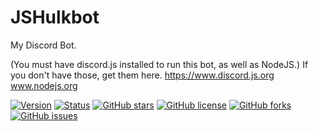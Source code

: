 # JSHulkbot
My Discord Bot.

(You must have discord.js installed to run this bot, as well as NodeJS.)
 If you don't have those, get them here. https://www.discord.js.org www.nodejs.org
 
 
[![Version](https://img.shields.io/badge/Version-0.1.0-green.svg?style=flat-square)](https://github.com/FHGDev/JSHulkbot/releases)
[![Status](https://img.shields.io/badge/Status-Ready-green.svg?style=flat-square)]()
[![GitHub stars](https://img.shields.io/github/stars/FHGDev/JSHulkbot.svg?style=flat-square)](https://github.com/FHGDev/JSHulkbot/stargazers)
[![GitHub license](https://img.shields.io/github/license/FHGDev/JSHulkbot.svg?style=flat-square)](https://github.com/FHGDev/JSHulkbot/blob/master/LICENSE)
[![GitHub forks](https://img.shields.io/github/forks/FHGDev/JSHulkbot.svg?style=flat-square)](https://github.com/FHGDev/JSHulkbot/network)
[![GitHub issues](https://img.shields.io/github/issues/FHGDev/JSHulkbot.svg?style=flat-square)](https://github.com/FHGDev/JSHulkbot/issues)
 
